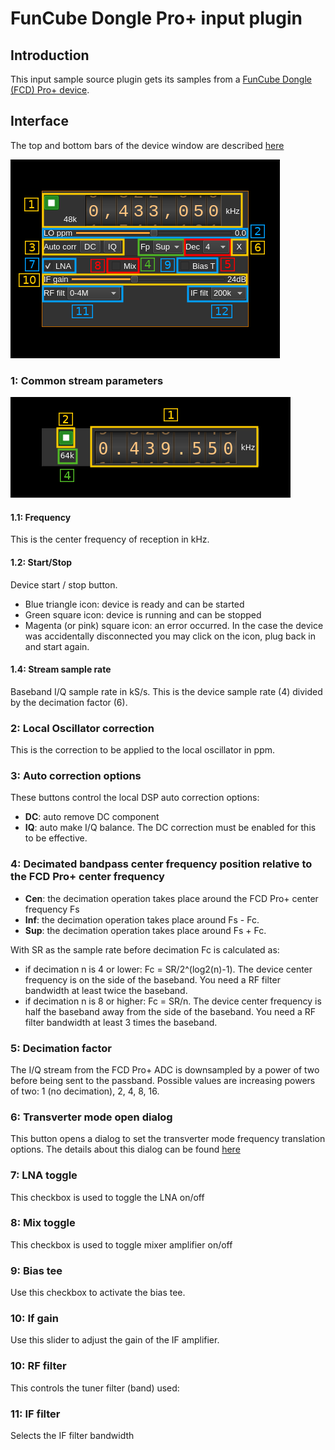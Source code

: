 <h1>FunCube Dongle Pro+ input plugin</h1>

<h2>Introduction</h2>

This input sample source plugin gets its samples from a [FunCube Dongle (FCD) Pro+ device](http://www.funcubedongle.com/?page_id=1073).

<h2>Interface</h2>

The top and bottom bars of the device window are described [here](../../../sdrgui/device/readme.md)

![FCD Pro+ input plugin GUI](../../../doc/img/FCDProPlus_plugin.png)

<h3>1: Common stream parameters</h3>

![Remote source input stream GUI](../../../doc/img/RemoteInput_plugin_01.png)

<h4>1.1: Frequency</h4>

This is the center frequency of reception in kHz.

<h4>1.2: Start/Stop</h4>

Device start / stop button.

  - Blue triangle icon: device is ready and can be started
  - Green square icon: device is running and can be stopped
  - Magenta (or pink) square icon: an error occurred. In the case the device was accidentally disconnected you may click on the icon, plug back in and start again.

<h4>1.4: Stream sample rate</h4>

Baseband I/Q sample rate in kS/s. This is the device sample rate (4) divided by the decimation factor (6).

<h3>2: Local Oscillator correction</h3>

This is the correction to be applied to the local oscillator in ppm.

<h3>3: Auto correction options</h3>

These buttons control the local DSP auto correction options:

  - **DC**: auto remove DC component
  - **IQ**: auto make I/Q balance. The DC correction must be enabled for this to be effective.

<h3>4: Decimated bandpass center frequency position relative to the FCD Pro+ center frequency</h3>

  - **Cen**: the decimation operation takes place around the FCD Pro+ center frequency Fs
  - **Inf**: the decimation operation takes place around Fs - Fc.
  - **Sup**: the decimation operation takes place around Fs + Fc.

With SR as the sample rate before decimation Fc is calculated as:

  - if decimation n is 4 or lower:  Fc = SR/2^(log2(n)-1). The device center frequency is on the side of the baseband. You need a RF filter bandwidth at least twice the baseband.
  - if decimation n is 8 or higher: Fc = SR/n. The device center frequency is half the baseband away from the side of the baseband. You need a RF filter bandwidth at least 3 times the baseband.

<h3>5: Decimation factor</h3>

The I/Q stream from the FCD Pro+ ADC is downsampled by a power of two before being sent to the passband. Possible values are increasing powers of two: 1 (no decimation), 2, 4, 8, 16.

<h3>6: Transverter mode open dialog</h3>

This button opens a dialog to set the transverter mode frequency translation options. The details about this dialog can be found [here](../../../sdrgui/gui/transverterdialog.md)

<h3>7: LNA toggle</h3>

This checkbox is used to toggle the LNA on/off

<h3>8: Mix toggle</h3>

This checkbox is used to toggle mixer amplifier on/off

<h3>9: Bias tee</h3>

Use this checkbox to activate the bias tee.

<h3>10: If gain</h3>

Use this slider to adjust the gain of the IF amplifier.

<h3>10: RF filter</h3>

This controls the tuner filter (band) used:

<h3>11: IF filter</h3>

Selects the IF filter bandwidth
